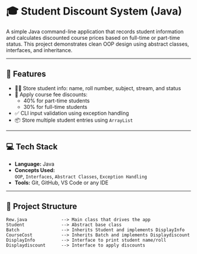 # 🎓 Student Discount System (Java)

A simple Java command-line application that records student information and calculates discounted course prices based on full-time or part-time status. This project demonstrates clean OOP design using abstract classes, interfaces, and inheritance.

---

## 📌 Features

- 🧑‍🎓 Store student info: name, roll number, subject, stream, and status
- 💸 Apply course fee discounts:
  - 40% for part-time students
  - 30% for full-time students
- ✅ CLI input validation using exception handling
- 📦 Store multiple student entries using `ArrayList`

---

## 💻 Tech Stack

- **Language:** Java
- **Concepts Used:**  
  `OOP`, `Interfaces`, `Abstract Classes`, `Exception Handling`
- **Tools:** Git, GitHub, VS Code or any IDE

---

## 📁 Project Structure

```plaintext
Rew.java             --> Main class that drives the app
Student              --> Abstract base class
Batch                --> Inherits Student and implements DisplayInfo
CourseCost           --> Inherits Batch and implements Displaydiscount
DisplayInfo          --> Interface to print student name/roll
Displaydiscount      --> Interface to apply discounts
